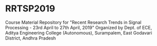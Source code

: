 # RRTSP2019
Course Material Repository for "Recent Research Trends in Signal Processing - 23rd April to 27th April, 2019" Organized by Dept. of ECE, Aditya Engineering College (Autonomous), Surampalem, East Godavari District, Andhra Pradesh
